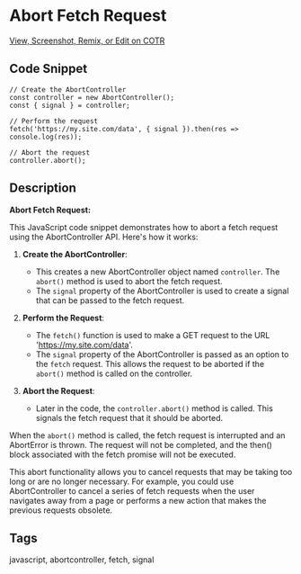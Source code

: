 # Abort Fetch Request

  [View, Screenshot, Remix, or Edit on COTR](https://cotr.dev/snippet/383)
  
  ## Code Snippet
  ```
  // Create the AbortController
const controller = new AbortController();
const { signal } = controller;

// Perform the request
fetch('https://my.site.com/data', { signal }).then(res => console.log(res));

// Abort the request
controller.abort();
  ```
  
  ## Description
  **Abort Fetch Request:**

This JavaScript code snippet demonstrates how to abort a fetch request using the AbortController API. Here's how it works:

1. **Create the AbortController**:
   - This creates a new AbortController object named `controller`. The `abort()` method is used to abort the fetch request.
   - The `signal` property of the AbortController is used to create a signal that can be passed to the fetch request.

2. **Perform the Request**:
   - The `fetch()` function is used to make a GET request to the URL 'https://my.site.com/data'.
   - The `signal` property of the AbortController is passed as an option to the `fetch` request. This allows the request to be aborted if the `abort()` method is called on the controller.

3. **Abort the Request**:
   - Later in the code, the `controller.abort()` method is called. This signals the fetch request that it should be aborted.

When the `abort()` method is called, the fetch request is interrupted and an AbortError is thrown. The request will not be completed, and the then() block associated with the fetch promise will not be executed.

This abort functionality allows you to cancel requests that may be taking too long or are no longer necessary. For example, you could use AbortController to cancel a series of fetch requests when the user navigates away from a page or performs a new action that makes the previous requests obsolete.
  
  ## Tags
  javascript, abortcontroller, fetch, signal

